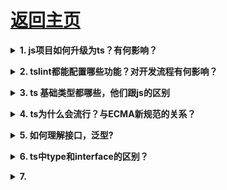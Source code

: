 # [返回主页](https://github.com/yisainan/web-interview/blob/master/README.md)

<b><details><summary>1. js项目如何升级为ts？有何影响？</summary></b>

答案：

[参与互动](https://github.com/yisainan/web-interview/issues/)

</details>

<b><details><summary>2. tslint都能配置哪些功能？对开发流程有何影响？</summary></b>

答案：

[参与互动](https://github.com/yisainan/web-interview/issues/)

</details>

<b><details><summary>3. ts 基础类型都哪些，他们跟js的区别</summary></b>

答案：

[参与互动](https://github.com/yisainan/web-interview/issues/)

</details>

<b><details><summary>4. ts为什么会流行？与ECMA新规范的关系？</summary></b>

答案：

[参与互动](https://github.com/yisainan/web-interview/issues/)

</details>

<b><details><summary>5. 如何理解接口，泛型?</summary></b>

答案：

[参与互动](https://github.com/yisainan/web-interview/issues/)

</details>

<b><details><summary>6. ts中type和interface的区别？</summary></b>

答案：

[参与互动](https://github.com/yisainan/web-interview/issues/)

</details>

<b><details><summary>7. </summary></b>

答案：

[参与互动](https://github.com/yisainan/web-interview/issues/)

</details>
